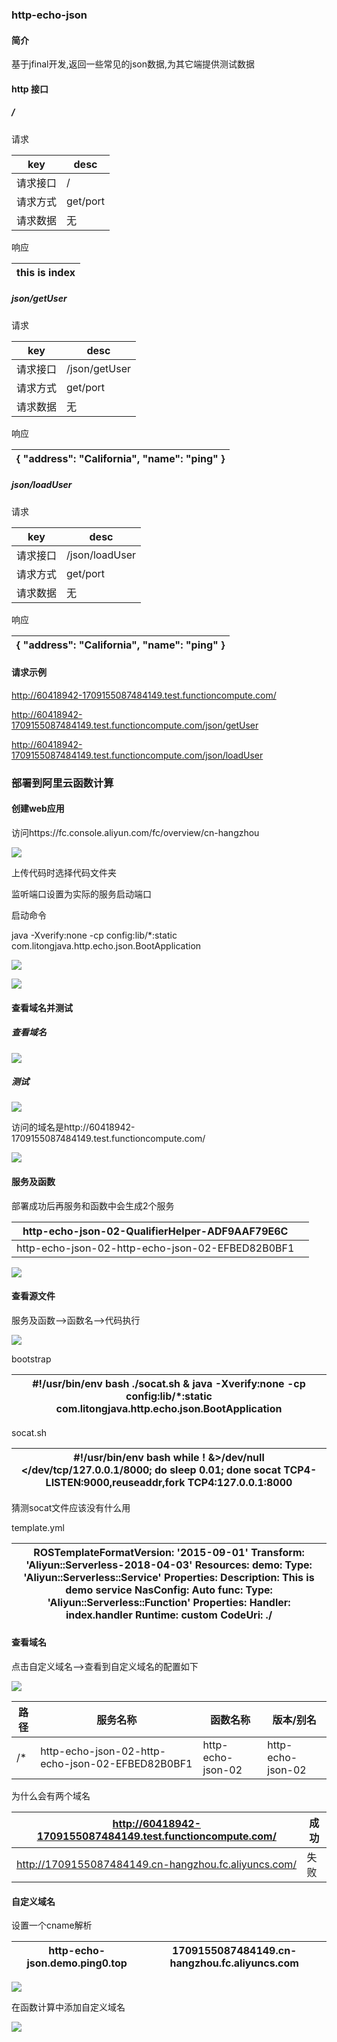 ### http-echo-json

#### 简介

基于jfinal开发,返回一些常见的json数据,为其它端提供测试数据

#### http 接口

##### /

请求

| key      | desc     |
|----------|----------|
| 请求接口 | /        |
| 请求方式 | get/port |
| 请求数据 | 无       |

响应

| this is index |
|---------------|

##### json/getUser

请求

| key      | desc          |
|----------|---------------|
| 请求接口 | /json/getUser |
| 请求方式 | get/port      |
| 请求数据 | 无            |

响应

| { "address": "California", "name": "ping" } |
|---------------------------------------------|

##### json/loadUser

请求

| key      | desc           |
|----------|----------------|
| 请求接口 | /json/loadUser |
| 请求方式 | get/port       |
| 请求数据 | 无             |

响应

| { "address": "California", "name": "ping" } |
|---------------------------------------------|

#### 请求示例

http://60418942-1709155087484149.test.functioncompute.com/

http://60418942-1709155087484149.test.functioncompute.com/json/getUser

http://60418942-1709155087484149.test.functioncompute.com/json/loadUser

### 部署到阿里云函数计算

#### 创建web应用

访问https://fc.console.aliyun.com/fc/overview/cn-hangzhou

![](media/156d7e041d967333169473ec36eb17f7.png)

上传代码时选择代码文件夹

监听端口设置为实际的服务启动端口

启动命令

java -Xverify:none -cp config:lib/\*:static
com.litongjava.http.echo.json.BootApplication

![](media/eb02ed2b0c4d96c865b3c4e987222322.png)

![](media/89192d183bc764a66415a53de73fd23c.png)

#### 查看域名并测试

##### 查看域名

![](media/0c561b42ebf30f1fec69edcf1728e918.png)

##### 测试

![](media/2a9c25786abf48922914f4425414008e.png)

访问的域名是http://60418942-1709155087484149.test.functioncompute.com/

![](media/9ce092fece2946e0cb21f4628c65a992.png)

#### 服务及函数

部署成功后再服务和函数中会生成2个服务

| http-echo-json-02-QualifierHelper-ADF9AAF79E6C   |   |
|--------------------------------------------------|---|
| http-echo-json-02-http-echo-json-02-EFBED82B0BF1 |   |

![](media/1327b1040f196172e84fb6dfa02fa2be.png)

#### 查看源文件

服务及函数--\>函数名--\>代码执行

![](media/951245cb63749112a9e944d12dc1b682.png)

bootstrap

| \#!/usr/bin/env bash ./socat.sh & java -Xverify:none -cp config:lib/\*:static com.litongjava.http.echo.json.BootApplication |
|-----------------------------------------------------------------------------------------------------------------------------|

socat.sh

| \#!/usr/bin/env bash while ! &\>/dev/null \</dev/tcp/127.0.0.1/8000; do  sleep 0.01; done socat TCP4-LISTEN:9000,reuseaddr,fork TCP4:127.0.0.1:8000 |
|-----------------------------------------------------------------------------------------------------------------------------------------------------|

猜测socat文件应该没有什么用

template.yml

| ROSTemplateFormatVersion: '2015-09-01' Transform: 'Aliyun::Serverless-2018-04-03' Resources:  demo:  Type: 'Aliyun::Serverless::Service'  Properties:  Description: This is demo service  NasConfig: Auto  func:  Type: 'Aliyun::Serverless::Function'  Properties:  Handler: index.handler  Runtime: custom  CodeUri: ./ |
|---------------------------------------------------------------------------------------------------------------------------------------------------------------------------------------------------------------------------------------------------------------------------------------------------------------------------|

#### 查看域名

点击自定义域名--\>查看到自定义域名的配置如下

![](media/b4643666fbc0cbdaecd0437ffcdea39f.png)

| 路径 | 服务名称                                         | 函数名称          | 版本/别名         |
|------|--------------------------------------------------|-------------------|-------------------|
| /\*  | http-echo-json-02-http-echo-json-02-EFBED82B0BF1 | http-echo-json-02 | http-echo-json-02 |

为什么会有两个域名

| http://60418942-1709155087484149.test.functioncompute.com/ | 成功 |
|------------------------------------------------------------|------|
| http://1709155087484149.cn-hangzhou.fc.aliyuncs.com/       | 失败 |

#### 自定义域名

设置一个cname解析

| http-echo-json.demo.ping0.top | 1709155087484149.cn-hangzhou.fc.aliyuncs.com |
|-------------------------------|----------------------------------------------|

![](media/c2344961c435d5c5c93d346b1696d3de.png)

在函数计算中添加自定义域名

![](media/815ae347dd6ae72ce9ad5fc1da9c0dda.png)

